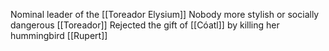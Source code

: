 Nominal leader of the [[Toreador Elysium]]
Nobody more stylish or socially dangerous
[[Toreador]]
Rejected the gift of [[Cóatl]] by killing her hummingbird [[Rupert]]
